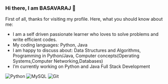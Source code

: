 ### Hi there, I am BASAVARAJ 👋

First of all, thanks for visiting my profile. Here, what you should know about me:
<!--
**BasavarajAili1/BasavarajAili1** is a ✨ _special_ ✨ repository because its `README.md` (this file) appears on your GitHub profile.

Here are some ideas to get you started:

- 🔭 I’m currently working on ...
- 🌱 I’m currently learning ...
- 👯 I’m looking to collaborate on ...
- 🤔 I’m looking for help with ...
- 💬 Ask me about ...
- 📫 How to reach me: ...
- 😄 Pronouns: ...
- ⚡ Fun fact: ...
-->
- I am a self driven passionate learner who loves to solve problems and write efficient codes.
- My coding languages: Python, Java
- I am happy to discuss about: Data Structures and Algorithms, Programming in Python/Java, Computer concepts(Operating Systems,Computer Networking,Databases)
- I’m currently working on Python and Java Full Stack Development

<!-- ----------- TECH STACK SECTION ------------ -->

 ![Python](https://img.shields.io/badge/python-3670A0?style=for-the-badge&logo=python&logoColor=ffdd54) ![MySQL](https://img.shields.io/badge/mysql-%2300f.svg?style=for-the-badge&logo=mysql&logoColor=white) ![Git](https://img.shields.io/badge/git-%23F05033.svg?style=for-the-badge&logo=git&logoColor=white) 

